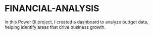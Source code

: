 # FINANCIAL-ANALYSIS
In this Power BI project, I created a dashboard to analyze budget data, helping identify areas that drive business growth.
